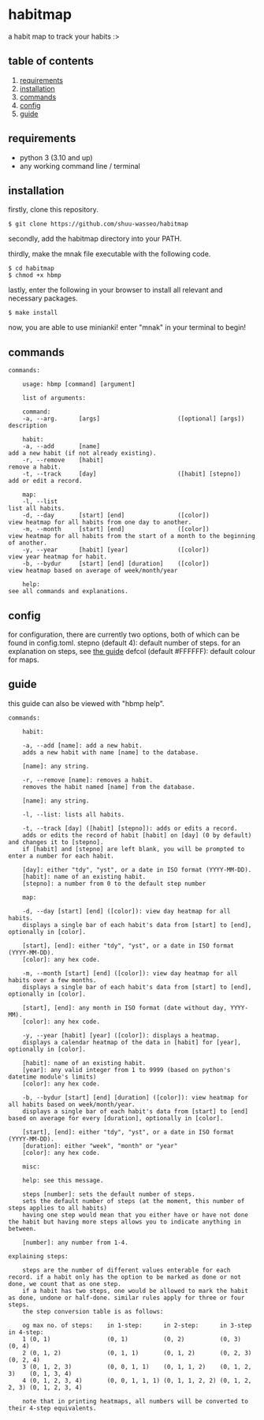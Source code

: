 # habitmap
a habit map to track your habits :>

## table of contents
1. [requirements](#requirements)
2. [installation](#installation)
3. [commands](#commands)
4. [config](#config)
5. [guide](#guide)

## requirements
- python 3 (3.10 and up)
- any working command line / terminal

## installation
firstly, clone this repository.

```
$ git clone https://github.com/shuu-wasseo/habitmap
```

secondly, add the habitmap directory into your PATH. 

thirdly, make the mnak file executable with the following code.

```
$ cd habitmap
$ chmod +x hbmp
```

lastly, enter the following in your browser to install all relevant and necessary packages.

```
$ make install
```

now, you are able to use minianki! enter "mnak" in your terminal to begin!

## commands
```
commands:

    usage: hbmp [command] [argument]
    
    list of arguments:

    command:
    -a, --arg.      [args]                      ([optional] [args])     description
    
    habit:
    -a, --add       [name]                                              add a new habit (if not already existing).
    -r, --remove    [habit]                                             remove a habit.
    -t, --track     [day]                       ([habit] [stepno])      add or edit a record.

    map:
    -l, --list                                                          list all habits.
    -d, --day       [start] [end]               ([color])               view heatmap for all habits from one day to another.
    -m, --month     [start] [end]               ([color])               view heatmap for all habits from the start of a month to the beginning of another.
    -y, --year      [habit] [year]              ([color])               view year heatmap for habit.
    -b, --bydur     [start] [end] [duration]    ([color])               view heatmap based on average of week/month/year

    help:                                                               see all commands and explanations.
```

## config
for configuration, there are currently two options, both of which can be found in config.toml.
stepno (default 4): default number of steps. for an explanation on steps, see [the guide](#guide)
defcol (default #FFFFFF): default colour for maps.

## guide
this guide can also be viewed with "hbmp help".
```
commands:

    habit:

    -a, --add [name]: add a new habit.
    adds a new habit with name [name] to the database.

    [name]: any string.

    -r, --remove [name]: removes a habit.
    removes the habit named [name] from the database.

    [name]: any string.

    -l, --list: lists all habits.

    -t, --track [day] ([habit] [stepno]): adds or edits a record.
    adds or edits the record of habit [habit] on [day] (0 by default) and changes it to [stepno].
    if [habit] and [stepno] are left blank, you will be prompted to enter a number for each habit.

    [day]: either "tdy", "yst", or a date in ISO format (YYYY-MM-DD).
    [habit]: name of an existing habit.
    [stepno]: a number from 0 to the default step number

    map:

    -d, --day [start] [end] ([color]): view day heatmap for all habits.
    displays a single bar of each habit's data from [start] to [end], optionally in [color].

    [start], [end]: either "tdy", "yst", or a date in ISO format (YYYY-MM-DD).
    [color]: any hex code.

    -m, --month [start] [end] ([color]): view day heatmap for all habits over a few months.
    displays a single bar of each habit's data from [start] to [end], optionally in [color].

    [start], [end]: any month in ISO format (date without day, YYYY-MM).
    [color]: any hex code.

    -y, --year [habit] [year] ([color]): displays a heatmap.
    displays a calendar heatmap of the data in [habit] for [year], optionally in [color].

    [habit]: name of an existing habit.
    [year]: any valid integer from 1 to 9999 (based on python's datetime module's limits)
    [color]: any hex code.

    -b, --bydur [start] [end] [duration] ([color]): view heatmap for all habits based on week/month/year.
    displays a single bar of each habit's data from [start] to [end] based on average for every [duration], optionally in [color].

    [start], [end]: either "tdy", "yst", or a date in ISO format (YYYY-MM-DD).
    [duration]: either "week", "month" or "year"
    [color]: any hex code.

    misc:

    help: see this message.

    steps [number]: sets the default number of steps.
    sets the default number of steps (at the moment, this number of steps applies to all habits)
    having one step would mean that you either have or have not done the habit but having more steps allows you to indicate anything in between.

    [number]: any number from 1-4.

explaining steps:

    steps are the number of different values enterable for each record. if a habit only has the option to be marked as done or not done, we count that as one step.
    if a habit has two steps, one would be allowed to mark the habit as done, undone or half-done. similar rules apply for three or four steps.
    the step conversion table is as follows:

    og max no. of steps:    in 1-step:      in 2-step:      in 3-step       in 4-step:
    1 (0, 1)                (0, 1)          (0, 2)          (0, 3)          (0, 4)
    2 (0, 1, 2)             (0, 1, 1)       (0, 1, 2)       (0, 2, 3)       (0, 2, 4)
    3 (0, 1, 2, 3)          (0, 0, 1, 1)    (0, 1, 1, 2)    (0, 1, 2, 3)    (0, 1, 3, 4)
    4 (0, 1, 2, 3, 4)       (0, 0, 1, 1, 1) (0, 1, 1, 2, 2) (0, 1, 2, 2, 3) (0, 1, 2, 3, 4)

    note that in printing heatmaps, all numbers will be converted to their 4-step equivalents.
```

